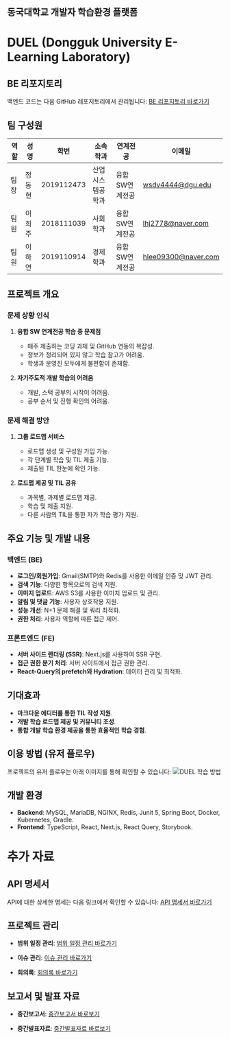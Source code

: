 ## 동국대학교 개발자 학습환경 플랫폼
# DUEL (Dongguk University E-Learning Laboratory)

## BE 리포지토리

백엔드 코드는 다음 GitHub 레포지토리에서 관리됩니다:
[BE 리포지토리 바로가기](https://github.com/CSID-DGU/2024-1-OSSProj-Questionmark-07-BE.git)

## 팀 구성원

| 역할 | 성명   | 학번       | 소속학과      | 연계전공        | 이메일                         |
|------|--------|------------|--------------|----------------|--------------------------------|
| 팀장 | 정동현 | 2019112473 | 산업시스템공학과 | 융합SW연계전공 | [wsdv4444@dgu.edu](mailto:wsdv4444@dgu.edu) |
| 팀원 | 이희주 | 2018111039 | 사회학과       | 융합SW연계전공 | [lhj2778@naver.com](mailto:lhj2778@naver.com) |
| 팀원 | 이하연 | 2019110914 | 경제학과       | 융합SW연계전공 | [hlee09300@naver.com](mailto:hlee09300@naver.com) |

## 프로젝트 개요

### 문제 상황 인식

1. **융합 SW 연계전공 학습 중 문제점**
   - 매주 제출하는 코딩 과제 및 GitHub 연동의 복잡성.
   - 정보가 정리되어 있지 않고 학습 참고가 어려움.
   - 학생과 운영진 모두에게 불편함이 존재함.

2. **자기주도적 개발 학습의 어려움**
   - 개발, 스택 공부의 시작이 어려움.
   - 공부 순서 및 진행 확인의 어려움.

### 문제 해결 방안

1. **그룹 로드맵 서비스**
   - 로드맵 생성 및 구성원 가입 가능.
   - 각 단계별 학습 및 TIL 제출 기능.
   - 제출된 TIL 한눈에 확인 가능.

2. **로드맵 제공 및 TIL 공유**
   - 과목별, 과제별 로드맵 제공.
   - 학습 및 제출 지원.
   - 다른 사람의 TIL을 통한 자가 학습 평가 지원.

## 주요 기능 및 개발 내용

### 백엔드 (BE)

- **로그인/회원가입**: Gmail(SMTP)와 Redis를 사용한 이메일 인증 및 JWT 관리.
- **검색 기능**: 다양한 항목으로의 검색 지원.
- **이미지 업로드**: AWS S3를 사용한 이미지 업로드 및 관리.
- **알림 및 댓글 기능**: 사용자 상호작용 지원.
- **성능 개선**: N+1 문제 해결 및 쿼리 최적화.
- **권한 처리**: 사용자 역할에 따른 접근 제어.

### 프론트엔드 (FE)

- **서버 사이드 렌더링 (SSR)**: Next.js를 사용하여 SSR 구현.
- **접근 권한 분기 처리**: 서버 사이드에서 접근 권한 관리.
- **React-Query의 prefetch와 Hydration**: 데이터 관리 및 최적화.

## 기대효과

- **마크다운 에디터를 통한 TIL 작성 지원**.
- **개발 학습 로드맵 제공 및 커뮤니티 조성**.
- **통합 개발 학습 환경 제공을 통한 효율적인 학습 경험**.


## 이용 방법 (유저 플로우)

프로젝트의 유저 플로우는 아래 이미지를 통해 확인할 수 있습니다:
![DUEL 학습 방법](https://github.com/CSID-DGU/2024-1-OSSProj-Questionmark-07/assets/144092849/0d0f86e2-11d7-4a1d-8b6e-09691c534ba2)

## 개발 환경

- **Backend**: MySQL, MariaDB, NGINX, Redis, Junit 5, Spring Boot, Docker, Kubernetes, Gradle.
- **Frontend**: TypeScript, React, Next.js, React Query, Storybook.


# 추가 자료

## API 명세서

API에 대한 상세한 명세는 다음 링크에서 확인할 수 있습니다:
[API 명세서 바로가기](https://www.notion.so/API-53fd633284584fe9aa59e7d7e1658625?pvs=21)


## 프로젝트 관리

- **범위 일정 관리**: 
  [범위 일정 관리 바로가기](https://foregoing-education-610.notion.site/8e367ee8cd234c0a98314418e41001aa?pvs=4)

- **이슈 관리**: 
  [이슈 관리 바로가기](https://foregoing-education-610.notion.site/408c4b08259647abb722e4183eac5b4c?pvs=4)

- **회의록**: 
  [회의록 바로가기](https://foregoing-education-610.notion.site/52e53cda8ea042e6a223c7d14a239f84?v=8b8435fa506c427ba3a5bbd11d085d86&pvs=4)

## 보고서 및 발표 자료

- **중간보고서**: 
  [중간보고서 바로보기](https://github.com/CSID-DGU/2024-1-OSSProj-Questionmark-07/blob/main/Docs/2_1_OSSProj_7_Questionmark_%EC%A4%91%EA%B0%84%EB%B3%B4%EA%B3%A0%EC%84%9C_.md)

- **중간발표자료**: 
  [중간발표자료 바로보기](https://github.com/CSID-DGU/2024-1-OSSProj-Questionmark-07/blob/main/Docs/2_2_OSSProj_7_Questionmark_%EC%A4%91%EA%B0%84%EB%B0%9C%ED%91%9C%EC%9E%90%EB%A3%8C_.md)
